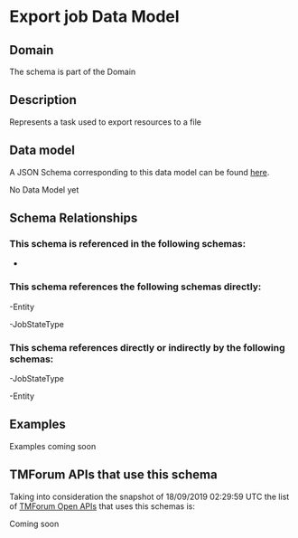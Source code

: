 # Export job Data Model

## Domain

The  schema is part of the  Domain

## Description

Represents a task used to export resources to a file

## Data model

A JSON Schema corresponding to this data model can be found
[here](https://github.com/tmforum-rand/schemas/blob/master/Common/ExportJob.schema.json).

No Data Model yet

## Schema Relationships

### This schema is referenced in the following schemas:

-

### This schema references the following schemas directly:

-Entity

-JobStateType

### This schema references directly or indirectly by the following schemas:

-JobStateType

-Entity



## Examples

Examples coming soon

## TMForum APIs that use this schema

Taking into consideration the snapshot of 18/09/2019 02:29:59 UTC the list of [TMForum Open APIs](https://www.tmforum.org/open-apis/) that uses this schemas is:

Coming soon